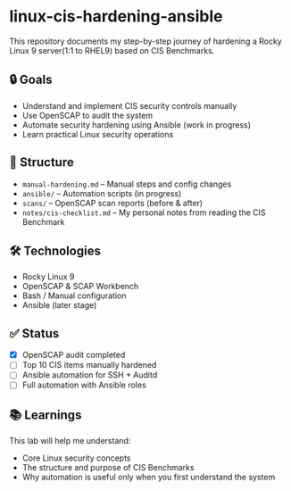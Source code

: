 # linux-cis-hardening-ansible
This repository documents my step-by-step journey of hardening a Rocky Linux 9 server(1:1 to RHEL9) based on CIS Benchmarks.

## 🔒 Goals

- Understand and implement CIS security controls manually
- Use OpenSCAP to audit the system
- Automate security hardening using Ansible (work in progress)
- Learn practical Linux security operations

## 📁 Structure

- `manual-hardening.md` – Manual steps and config changes
- `ansible/` – Automation scripts (in progress)
- `scans/` – OpenSCAP scan reports (before & after)
- `notes/cis-checklist.md` – My personal notes from reading the CIS Benchmark

## 🛠 Technologies

- Rocky Linux 9
- OpenSCAP & SCAP Workbench
- Bash / Manual configuration
- Ansible (later stage)

## ✅ Status

- [x] OpenSCAP audit completed
- [ ] Top 10 CIS items manually hardened
- [ ] Ansible automation for SSH + Auditd
- [ ] Full automation with Ansible roles

## 📚 Learnings

This lab will help me understand:
- Core Linux security concepts 
- The structure and purpose of CIS Benchmarks
- Why automation is useful only when you first understand the system
